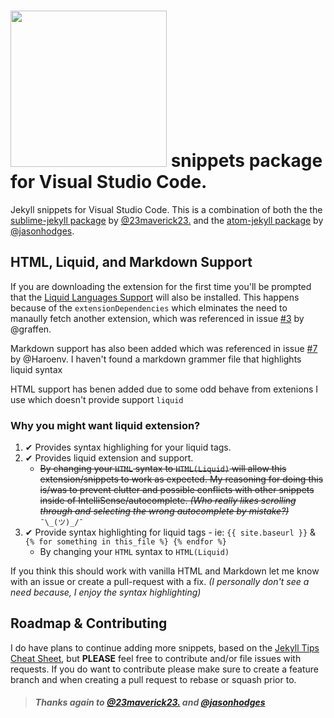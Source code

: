 # <a href="http://jekyllrb.com" title="Jekyll" target="_blank"><img src="http://jekyllrb.com/img/logo-2x.png" atl="Jekyll Logo" width="250"></a> snippets package for Visual Studio Code.

Jekyll snippets for Visual Studio Code. This is a combination of both the the [sublime-jekyll package](https://github.com/23maverick23/sublime-jekyll)
by [@23maverick23.](https://github.com/23maverick23) and the [atom-jekyll package](https://atom.io/packages/jekyll-snippets) by [@jasonhodges](https://github.com/jasonhodges).

## HTML, Liquid, and Markdown Support

If you are downloading the extension for the first time you'll be prompted that the [Liquid Languages Support](https://marketplace.visualstudio.com/items?itemName=neilding.language-liquid) will also be installed. This happens because of the `extensionDependencies` which elminates the need to manaully fetch another extension, which was referenced in issue [#3](https://github.com/ginfuru/vscode-jekyll-snippets/issues/3) by @graffen.

Markdown support has also been added which was referenced in issue [#7](https://github.com/ginfuru/vscode-jekyll-snippets/issues/7) by @Haroenv. I haven't found a markdown grammer file that highlights liquid syntax

HTML support has benen added due to some odd behave from extenions I use which doesn't provide support `liquid`

### Why you might want liquid extension?

1. ✔ Provides syntax highlighing for your liquid tags.
2. ✔ Provides liquid extension and support.
    * ~~By changing your `HTML` syntax to `HTML(Liquid)` will allow this extension/snippets to work as expected. My reasoning for doing this is/was to prevent clutter and possible conflicts with other snippets inside of IntelliSense/autocomplete. _(Who really likes scrolling through and selecting the wrong autocomplete by mistake?)_~~  `¯\_(ツ)_/¯`
3. ✔ Provide syntax highlighting for liquid tags - ie: `{{ site.baseurl }}` & `{% for something in this_file %} {% endfor %}`
     * By changing your `HTML` syntax to `HTML(Liquid)`


If you think this should work with vanilla HTML and Markdown let me know with an issue or create a pull-request with a fix. _(I personally don't see a need because, I enjoy the syntax highlighting)_

## Roadmap & Contributing

I do have plans to continue adding more snippets, based on the [Jekyll Tips Cheat Sheet](http://jekyll.tips/jekyll-cheat-sheet/), but **PLEASE** feel free to contribute and/or file issues with requests. If you do want to contribute please make sure to create a feature branch and when creating a pull request to rebase or squash prior to.

> ##### Thanks again to [@23maverick23.](https://github.com/23maverick23) and [@jasonhodges](https://github.com/jasonhodges)
